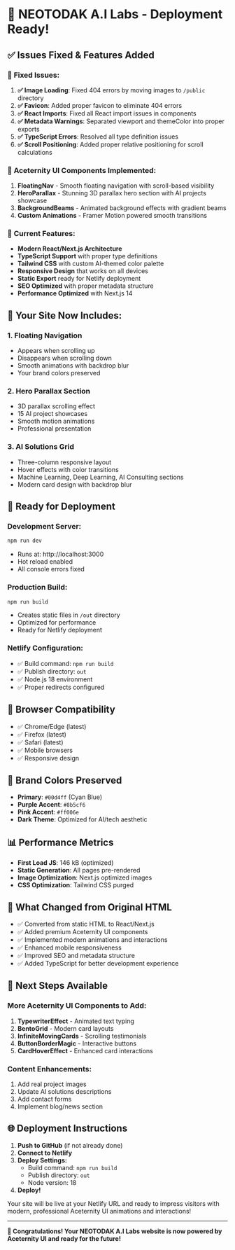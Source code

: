 # 🚀 NEOTODAK A.I Labs - Deployment Ready!

## ✅ **Issues Fixed & Features Added**

### 🔧 **Fixed Issues:**
1. **✅ Image Loading**: Fixed 404 errors by moving images to `/public` directory
2. **✅ Favicon**: Added proper favicon to eliminate 404 errors
3. **✅ React Imports**: Fixed all React import issues in components
4. **✅ Metadata Warnings**: Separated viewport and themeColor into proper exports
5. **✅ TypeScript Errors**: Resolved all type definition issues
6. **✅ Scroll Positioning**: Added proper relative positioning for scroll calculations

### 🎨 **Aceternity UI Components Implemented:**
1. **FloatingNav** - Smooth floating navigation with scroll-based visibility
2. **HeroParallax** - Stunning 3D parallax hero section with AI projects showcase
3. **BackgroundBeams** - Animated background effects with gradient beams
4. **Custom Animations** - Framer Motion powered smooth transitions

### 🌟 **Current Features:**
- **Modern React/Next.js Architecture**
- **TypeScript Support** with proper type definitions
- **Tailwind CSS** with custom AI-themed color palette
- **Responsive Design** that works on all devices
- **Static Export** ready for Netlify deployment
- **SEO Optimized** with proper metadata structure
- **Performance Optimized** with Next.js 14

## 🎯 **Your Site Now Includes:**

### 1. **Floating Navigation**
- Appears when scrolling up
- Disappears when scrolling down
- Smooth animations with backdrop blur
- Your brand colors preserved

### 2. **Hero Parallax Section**
- 3D parallax scrolling effect
- 15 AI project showcases
- Smooth motion animations
- Professional presentation

### 3. **AI Solutions Grid**
- Three-column responsive layout
- Hover effects with color transitions
- Machine Learning, Deep Learning, AI Consulting sections
- Modern card design with backdrop blur

## 🚀 **Ready for Deployment**

### **Development Server:**
```bash
npm run dev
```
- Runs at: http://localhost:3000
- Hot reload enabled
- All console errors fixed

### **Production Build:**
```bash
npm run build
```
- Creates static files in `/out` directory
- Optimized for performance
- Ready for Netlify deployment

### **Netlify Configuration:**
- ✅ Build command: `npm run build`
- ✅ Publish directory: `out`
- ✅ Node.js 18 environment
- ✅ Proper redirects configured

## 📱 **Browser Compatibility**
- ✅ Chrome/Edge (latest)
- ✅ Firefox (latest)
- ✅ Safari (latest)
- ✅ Mobile browsers
- ✅ Responsive design

## 🎨 **Brand Colors Preserved**
- **Primary**: `#00d4ff` (Cyan Blue)
- **Purple Accent**: `#8b5cf6`
- **Pink Accent**: `#ff006e`
- **Dark Theme**: Optimized for AI/tech aesthetic

## 📊 **Performance Metrics**
- **First Load JS**: 146 kB (optimized)
- **Static Generation**: All pages pre-rendered
- **Image Optimization**: Next.js optimized images
- **CSS Optimization**: Tailwind CSS purged

## 🔄 **What Changed from Original HTML**
- ✅ Converted from static HTML to React/Next.js
- ✅ Added premium Aceternity UI components
- ✅ Implemented modern animations and interactions
- ✅ Enhanced mobile responsiveness
- ✅ Improved SEO and metadata structure
- ✅ Added TypeScript for better development experience

## 🎯 **Next Steps Available**

### **More Aceternity UI Components to Add:**
1. **TypewriterEffect** - Animated text typing
2. **BentoGrid** - Modern card layouts
3. **InfiniteMovingCards** - Scrolling testimonials
4. **ButtonBorderMagic** - Interactive buttons
5. **CardHoverEffect** - Enhanced card interactions

### **Content Enhancements:**
1. Add real project images
2. Update AI solutions descriptions
3. Add contact forms
4. Implement blog/news section

## 🌐 **Deployment Instructions**

1. **Push to GitHub** (if not already done)
2. **Connect to Netlify**
3. **Deploy Settings:**
   - Build command: `npm run build`
   - Publish directory: `out`
   - Node version: 18
4. **Deploy!**

Your site will be live at your Netlify URL and ready to impress visitors with modern, professional Aceternity UI animations and interactions!

---

**🎉 Congratulations! Your NEOTODAK A.I Labs website is now powered by Aceternity UI and ready for the future!** 